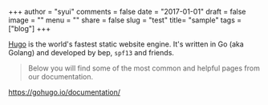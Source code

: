 +++
author = "syui"
comments = false
date = "2017-01-01"
draft = false
image = ""
menu = ""
share = false
slug = "test"
title= "sample"
tags = ["blog"]
+++

[Hugo](https://gohugo.io/documentation/) is the world's fastest static website engine. It's written in Go (aka Golang) and developed by bep, `spf13` and friends.

> Below you will find some of the most common and helpful pages from our documentation.

<https://gohugo.io/documentation/>
